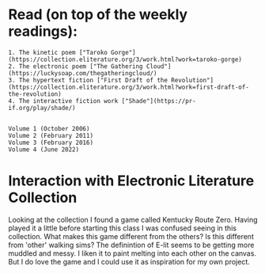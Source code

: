 
# Read (on top of the weekly readings):
    1. The kinetic poem ["Taroko Gorge"](https://collection.eliterature.org/3/work.html?work=taroko-gorge)
    2. The electronic poem ["The Gathering Cloud"](https://luckysoap.com/thegatheringcloud/)
    3. The hypertext fiction ["First Draft of the Revolution"](https://collection.eliterature.org/3/work.html?work=first-draft-of-the-revolution)
    4. The interactive fiction work ["Shade"](https://pr-if.org/play/shade/)

     
    Volume 1 (October 2006)
    Volume 2 (February 2011)
    Volume 3 (February 2016)
    Volume 4 (June 2022)


# Interaction with Electronic Literature Collection

<p>Looking at the collection I found a game called Kentucky Route Zero. Having played it a little before starting this class I was confused seeing in this collection. What makes this game different from the others? Is this different from 'other' walking sims? The definintion of E-lit seems to be getting more muddled and messy. I liken it to paint melting into each other on the canvas. But I do love the game and I could use it as inspiration for my own project.
<p/>
